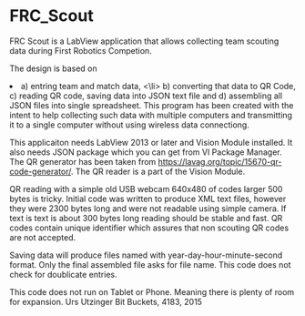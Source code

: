 # FRC_Scout
FRC Scout is a LabView application that allows collecting team scouting data during First Robotics Competion.

The design is based on 
<li> a) entring team and match data, <\li> 
b) converting that data to QR Code, 
c) reading QR code, saving data into JSON text file and 
d) assembling all JSON files into single spreadsheet.
This program has been created with the intent to help collecting such data with multiple computers and transmitting it to a single computer without using wireless data connectiong.

This applicaiton needs LabView 2013 or later and Vision Module installed. It also needs JSON package which you can get from VI Package Manager. The QR generator has been taken from https://lavag.org/topic/15670-qr-code-generator/.
The QR reader is a part of the Vision Module.

QR reading with a simple old USB webcam 640x480 of codes larger 500 bytes is tricky. Initial code was written to produce XML text files, however they were 2300 bytes long and were not readable using simple camera. If text is text is about 300 bytes long reading should be stable and fast.
QR codes contain unique identifier which assures that non scouting QR codes are not accepted.

Saving data will produce files named with year-day-hour-minute-second format. Only the final assembled file asks for file name.
This code does not check for doublicate entries.

This code does not run on Tablet or Phone. Meaning there is plenty of room for expansion.
Urs Utzinger
Bit Buckets, 4183, 2015

